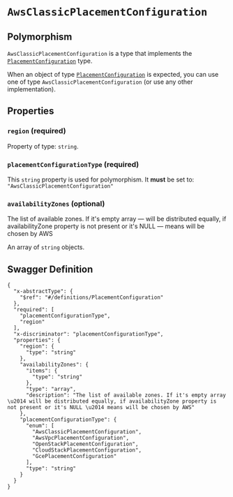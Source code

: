 # `AwsClassicPlacementConfiguration` #



## Polymorphism ##

`AwsClassicPlacementConfiguration` is a type that implements the [`PlacementConfiguration`](./../definitions/PlacementConfiguration.mkd) type.

When an object of type [`PlacementConfiguration`](./../definitions/PlacementConfiguration.mkd) is expected, you can use one of type `AwsClassicPlacementConfiguration`
(or use any other implementation).




## Properties ##

### `region` (required) ###




Property of type: `string`.




### `placementConfigurationType` (required) ###




This `string` property is used for polymorphism. It **must** be set to: `"AwsClassicPlacementConfiguration"`


### `availabilityZones` (optional) ###

The list of available zones. If it's empty array — will be distributed equally, if availabilityZone property is not present or it's NULL — means will be chosen by AWS


An array of 
`string` objects.





## Swagger Definition ##

    {
      "x-abstractType": {
        "$ref": "#/definitions/PlacementConfiguration"
      }, 
      "required": [
        "placementConfigurationType", 
        "region"
      ], 
      "x-discriminator": "placementConfigurationType", 
      "properties": {
        "region": {
          "type": "string"
        }, 
        "availabilityZones": {
          "items": {
            "type": "string"
          }, 
          "type": "array", 
          "description": "The list of available zones. If it's empty array \u2014 will be distributed equally, if availabilityZone property is not present or it's NULL \u2014 means will be chosen by AWS"
        }, 
        "placementConfigurationType": {
          "enum": [
            "AwsClassicPlacementConfiguration", 
            "AwsVpcPlacementConfiguration", 
            "OpenStackPlacementConfiguration", 
            "CloudStackPlacementConfiguration", 
            "GcePlacementConfiguration"
          ], 
          "type": "string"
        }
      }
    }
